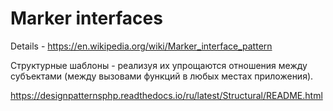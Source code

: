 # Marker interfaces

Details - https://en.wikipedia.org/wiki/Marker_interface_pattern

Структурные шаблоны - реализуя их упрощаются отношения между субъектами (между вызовами функций в любых местах приложения).

https://designpatternsphp.readthedocs.io/ru/latest/Structural/README.html
